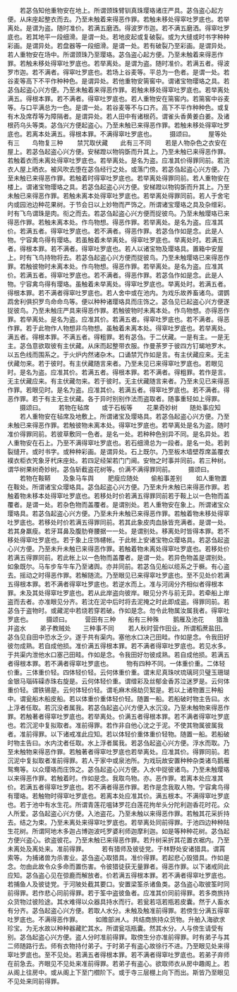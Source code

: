 <!-- { "loadSidebar": true } -->
　　若苾刍知他重物安在地上。所谓颈珠臂钏真珠璎珞诸庄严具。苾刍盗心起方便。从床座起整衣而去。乃至未触着来得恶作罪。若触未移处得窣吐罗底也。若举离处。是谓为盗。随时准价。若满五磨洒。得波罗市迦。若不满五磨洒。得窣吐罗底也。若其地平一段细滑。是谓一处。若地皮起或复破裂。或为大缝或时书字种种彩画。是谓异处。若盘器等一段细滑。是谓一处。若有破裂乃至彩画。是谓异处。若人重物安在场中。所谓颈珠乃至璎珞。苾刍盗心起方便。乃至未触着来得恶作罪。若触未移处得窣吐罗底也。若举离处。是谓为盗。随时准价。若满五者。得波罗市迦。若不满者。得窣吐罗底也。若场上谷麦等。平总为一色者。是谓一处。若谷麦等高下不平作种种色。是谓异处。若他重物安篅窖中。谓诸宝物璎珞之具。若苾刍起盗心兴方便。乃至未触着来得恶作罪。若触未移处得窣吐罗底也。若举离处满五。得根本罪。若不满者。得窣吐罗底也。若人重物安在篅窖内。若篅窖中谷麦等。与口平满总为一色。是谓一处。若谷麦等不与口齐。高下不平作种种色。或复有木及席荐等为障隔者。是谓异处。若人田中有诸根药。谓雀头香黄姜白姜。及诸根药乌头等类。苾刍兴方便起盗心。乃至未触已来得恶作罪。若触未移处得窣吐罗底也。若离本处满五。得根本罪。不满得窣吐罗底也。
　　摄颂曰。
　　屋等处有三　　鸟物复三种
　　禁咒取伏藏　　此有三不同
　　若是人物杂色之衣安在屋上。若苾刍起盗心兴方便。安梯蹬以物钩斲而升其上。乃至未触已来得恶作罪。若触着衣而未离处得窣吐罗底也。若举离处。是名为盗。应准其价得罪同前。若浣衣人屋上晒衣。被风吹去堕在苾刍经行之处。或落门傍。若苾刍起盗心兴方便。乃至未触已来得恶作罪。若触着时得窣吐罗底也。若举离处得罪同前。若人重物安在楼上。谓诸宝物璎珞之具。若苾刍起盗心兴方便。安梯蹬以物钩斲而升其上。乃至未触已来得恶作罪。若触未离本处得窣吐罗底也。若举离处得罪同前。若人于舍宅内或园池边种花果树。于节会日以上妙物而严饰之。所谓诸宝璎珞之具及杂缯彩。时有飞鸟谓珠是肉。衔之而去。若苾刍起盗心兴方便而捉彼鸟。乃至未触璎珞已来得恶作罪。若触未离本处。作鸟物想。得恶作罪。若举离处。是名为盗。应准其价。若满五者。得窣吐罗底也。若不满者。得恶作罪。若苾刍作如是念。此是人物。宁容禽鸟得有璎珞。若虽触着未举离处。得窣吐罗底也。举离处时。若满五者。得根本罪。若不满者。得窣吐罗底也。若人以诸宝物及璎珞具。置箱中安屋上。时有飞鸟持物将去。若苾刍起盗心兴方便而捉彼鸟。乃至未触璎珞已来得恶作罪。若触彼物时未离本处。作鸟物想。得恶作罪。若举离处。是名为盗。应准其价。若满五者。得窣吐罗底也。若不满者。得恶作罪。若苾刍作如是念。此是人物。宁容禽鸟得有璎珞。虽触着未举离处。得窣吐罗底也。举离处时。若满五者。得根本罪。若不满者得窣吐罗底也。若人舍中或在池内。为戏乐故养畜诸鸟。谓鹦鹉舍利俱抧罗鸟命命鸟等。便以种种诸璎珞具而庄饰之。苾刍见已起盗心兴方便遂捉彼鸟。乃至未触庄严具来得恶作罪。若触彼物时未离本处。作鸟物想。亦得恶作罪。若举离处。是名为盗。应准其价。若满五者。得窣吐罗底也。若不满者。得恶作罪。若于此物作人物想非鸟物想。虽触着未离本处。得窣吐罗底也。若举离处。满五者。得根本罪。不满五者。得粗罪。若有苾刍。于二伏藏。一是有主。一是无主。苾刍意欲取彼有主伏藏。从床而起整带衣服。作曼荼罗于彼四方钉朅地罗木。以五色线而围系之。于火炉内然诸杂木。口诵禁咒作如是言。有主伏藏应来。无主伏藏勿来。若于彼时。有主伏藏随言来者。乃至未见已来得窣吐罗底也。若眼见时。是名为盗。应准其价。若满五者。得根本罪。若不满者。得粗罪。若作是言。无主伏藏应来。有主伏藏勿来。若于彼时。无主伏藏随言来者。乃至未见已来得恶作罪。若眼见时。是名为盗。应准其价。若满五者。得窣吐罗底也。若不满者。得恶作罪。若于有主无主伏藏。各于异时别别作法而盗取者。随事重轻如上得罪。
　　摄颂曰。
　　若物在毡席　　或于石板等
　　花果奇妙树　　随处事应知
　　若人重物安在毡席及地敷上。所谓诸宝及璎珞具。若苾刍起盗心兴方便。乃至未触已来得恶作罪。若触彼物未离本处。得窣吐罗底也。若举离处是名为盗。随时准价得罪同前。若彼草敷同一色者。是名一处。若种种色别异不同。是名异处。若人重物安在石上。乃至不满得窣吐罗底也。若石细滑总为一段者。是名一处。若剥裂缝开。或时书字。或种种彩画。是谓异处。石上既尔。乃至板木墙壁荐席盖覆衣襆衣柜衣笐象牙杙床座处。若四足经架若门门阃。安物之时事并同前。若三种树。谓华树果树奇妙树。苾刍斩截盗花树等。价满不满得罪同前。
　　摄颂曰。
　　若物在鞍鞯　　及象马车舆
　　肥瘦应随处　　偷船事差别
　　如人重物置在鞍处。所谓诸宝众璎珞具。苾刍起盗心兴方便。乃至未升未触已来得恶作罪。若触着物未移本处得窣吐罗底也。若移处时价若满五得罪同前若于鞍上以一色物而盖覆者。是谓一处。若杂色物而盖覆者。是谓别处。若人重物安在象上。所谓诸宝众璎珞具。若苾刍起盗心兴方便。乃至未升未触已来得恶作罪。若触着物未移处得窣吐罗底也。若移处时价若满五得罪同前。若其此象皮肉血脉皆充满者。是谓一处。若其身羸瘦。若牙耳鼻及腹肋脊腰据一一处。是谓别处。移离处时皆得本罪。若不移处得窣吐罗底也。若于象上庄饰幰帐。于此帐上安诸宝物众璎珞具。若苾刍起盗心兴方便。乃至未升未触已来得恶作罪。若触着物未离处得窣吐罗底也。若移处价若满五得罪同前。若此帐上以一色物而盖覆者。是谓一处。若异色物盖是谓别处。如象既尔。马车步车牛车乃至诸舆。亦并同前。若苾刍见船以缆系之于橛。有心盗去。摇动之时得恶作罪。若解随流。乃至眼见已来得窣吐罗底也。至不见处价若满五得根本罪。若不满者得窣吐罗底也。若逆水而上。准与河阔分齐相似者得根本罪。未及其处得窣吐罗底也。若从此岸盗向彼岸。眼见分齐与前无异。若牵船上岸盗而去者。亦准眼见分齐。若沈在泥中后时将去泥掩之时此即成盗。得罪同前。若苾刍于盗物时。或藏泥中若烧若穿若破。作如是念。勿令此物属汝属我者。得窣吐罗底也。
　　摄颂曰。
　　营田有三种　　船有三种殊
　　鹅雁及池花　　猎渔并盗水
　　弟子教贼处　　三种事不同
　　若人秋时营作田业。所谓稻蔗盐田。苾刍见自田中恐水乏少。遂于共有渠内。塞他水口决己田畦。作如是念。令我田好彼勿成熟。若自成他损。准价满五得根本罪。若不满者得窣吐罗底也。若见水多。于共渠内泄他水口塞己田畦。作如是念。令我田好勿彼成熟。若自成他损。若满五者得根本罪。若不满者得窣吐罗底也。
　　物有四种不同。一体重价重。二体轻价重。三体重价轻。四体轻价轻。云何体重价重。谓末尼真珠吠琉璃珂贝璧玉珊瑚金银马瑙砗磲赤珠右旋是。云何体轻价重。谓缯彩及丝郁金香苏泣迷罗是。云何体重价轻。谓铁锡是。云何体轻价轻。谓毛麻木绵劫贝絮是。若以上诸物置三种船中。谓瓮船木船皮船。若以体重价重体轻价轻。随置一船。若船破时物主告曰。水上浮者任取。若沉没者属我。若苾刍起盗心兴方便入水沉没。乃至未触物来得恶作罪。若触著者得窣吐罗底也。若举离处。价满五者得根本罪。若不满者得窣吐罗底也。若沉泥中复拟取者。准前得罪。若作非自他心沈之于泥。不使其物属彼属我者。准前得罪。以下诸戒准此应知。若以体轻价重体重价轻物。随置一船。若船破时物主告曰。水内沈者任取。水上浮者属我。若苾刍起盗心兴方便。浮水而取。乃至未触物来得恶作罪。若触著者得窣吐罗底也若举离处。应准其价。得罪同前。若沉泥中复拟取者准前得罪。若人于家中或泉池所。为戏玩故安置种种杂类诸鸟鹅雁鸳鸯等。以众璎珞而庄饰之。苾刍起盗心兴方便。入水中捉彼诸鸟。乃至未触璎珞以来得恶作罪。若触着时。作如是念。我取鸟物。亦。恶作罪。若离本处应准其价。若满五者得窣吐罗底也。若不满者得恶作罪。若作是念我取人物。宁容禽鸟得有璎珞。若触物时得窣吐罗底也。若离本处应准其价。满五根本。不满得窣吐罗底也。若于池中有水生花。所谓青莲花嗢钵罗花白莲花拘牟头分陀利迦香花时花。众人所爱。苾刍起盗心兴方便。入池盗花。乃至未触以来得恶作罪。若触其花采折持去。结之为束。乃至未离处来得窣吐罗底也。若举离处同前得罪。于池四边种种陆生花树。所谓阿地木多迦占博迦波吒罗婆利师迦摩利迦。如是等种种花树。苾刍起方便兴盗心。欲盗彼花。乃至未触已来得恶作罪。若升树采折其花置衣裾内。乃至未离处及离处来。准前得罪。
　　若有猎师及彼徒党。于林野处安诸猎具。谓罥索等。为捕诸兽为杀害业。苾刍盗心取猎具。准价得罪。若起悲心毁猎具。作如是念。勿由此故令众多命而置伤害。令彼猎徒获无量罪者。得恶作罪。以下诸戒同此应知。苾刍盗心见在弶鹿而解放者。价若满五得根本罪。若不满者得窣吐罗底也。若捕鱼人及彼徒党。于河陂处截其要口。安置梁筌杀诸鱼类。苾刍盗心取彼筌时同前得罪。若作悲心同前得罪。若于筌中盗彼鱼者。应准其价同前得罪。若多商旅持众货物过彼险途。其水难得以众器具持水而行。若瓮若瓨若瓶若皮囊。然于人畜水有分齐。苾刍起盗心兴方便。若取人水分。未触及触准前得罪。若傍生分满五得窣吐罗底也。不满得恶作罪。
　　如赡部洲人。共结商旅持众货物。升舶入海欲求珍宝。为无水故以种种器藏贮其水。所谓瓮瓨瓶囊。然其水分。人与傍生请受有别。苾刍起盗心兴方便。盗人分时准前得罪。取傍生分亦准前得罪。时有弟子与其二师随路行去。师有衣物持付弟子。于时弟子有盗心故徐行不进。乃至眼见处来得窣吐罗底也。至不见处。若满五者得根本罪。若不满者得窣吐罗底也。若弟子弃师在前急去。齐眼见不见处来准前得罪。若弟子有盗心。欲取师衣从房中趣阁上。若从阁上往房中。或从阁上下至门櫩阶下。或于寺三层棚上向下而出。斯皆乃至眼见不见处来同前得罪。
